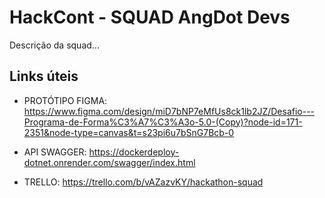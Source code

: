 # HackCont - SQUAD AngDot Devs
Descrição da squad...

## Links úteis
* PROTÓTIPO FIGMA: https://www.figma.com/design/miD7bNP7eMfUs8ck1lb2JZ/Desafio---Programa-de-Forma%C3%A7%C3%A3o-5.0-(Copy)?node-id=171-2351&node-type=canvas&t=s23pi6u7bSnG7Bcb-0

* API SWAGGER: https://dockerdeploy-dotnet.onrender.com/swagger/index.html

* TRELLO: https://trello.com/b/vAZazvKY/hackathon-squad

